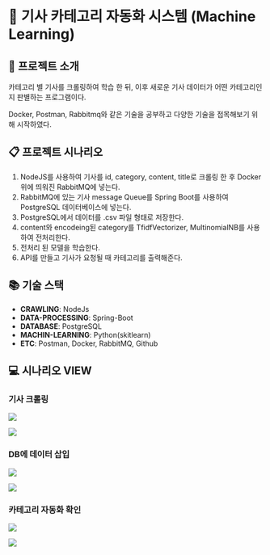 # :newspaper: 기사 카테고리 자동화 시스템 (Machine Learning)

## :pushpin: 프로젝트 소개
카테고리 별 기사를 크롤링하여 학습 한 뒤, 이후 새로운 기사 데이터가 어떤 카테고리인지 판별하는 프로그램이다.


Docker, Postman, Rabbitmq와 같은 기술을 공부하고 다양한 기술을 접목해보기 위해 시작하였다.

## :clipboard: 프로젝트 시나리오
1. NodeJS를 사용하여 기사를 id, category, content, title로 크롤링 한 후 Docker위에 띄워진 RabbitMQ에 넣는다.
2. RabbitMQ에 있는 기사 message Queue를 Spring Boot를 사용하여 PostgreSQL 데이터베이스에 넣는다.
3. PostgreSQL에서 데이터를 .csv 파일 형태로 저장한다.
4. content와 encodeing된 category를 TfidfVectorizer, MultinomialNB를 사용하여 전처리한다.
5. 전처리 된 모델을 학습한다.
6. API를 만들고 기사가 요청될 때 카테고리를 출력해준다.

## :books: 기술 스택
- <b>CRAWLING</b>: NodeJs
- <b>DATA-PROCESSING</b>: Spring-Boot
- <b>DATABASE</b>: PostgreSQL
- <b>MACHIN-LEARNING</b>: Python(skitlearn)
- <b>ETC</b>: Postman, Docker, RabbitMQ, Github 

## :computer: 시나리오 VIEW

### 기사 크롤링
![](https://i.imgur.com/7X9u9HP.png)

![](https://i.imgur.com/xWO5UHl.png)

### DB에 데이터 삽입
![](https://i.imgur.com/2kAYzUY.png)

![](https://i.imgur.com/CEGW1OC.png)

### 카테고리 자동화 확인
![](https://i.imgur.com/Tk8U23I.png)

![](https://i.imgur.com/w5KIBSf.png)

